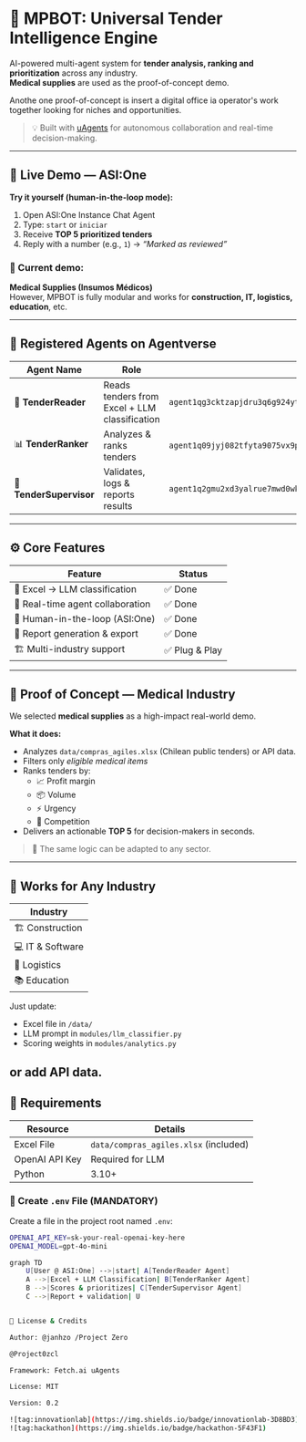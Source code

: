 # 🧠 MPBOT: Universal Tender Intelligence Engine

AI-powered multi-agent system for **tender analysis, ranking and prioritization** across any industry.  
**Medical supplies** are used as the proof-of-concept demo.

Anothe one proof-of-concept is insert a digital office ia operator's work together looking for niches and opportunities.

> 💡 Built with [uAgents](https://github.com/fetchai/uAgents) for autonomous collaboration and real-time decision-making.

---

## 🚀 Live Demo — **ASI:One**

**Try it yourself (human-in-the-loop mode):**

1. Open ASI:One Instance Chat Agent
2. Type: `start` or `iniciar`
3. Receive **TOP 5 prioritized tenders**  
4. Reply with a number (e.g., `1`) → *“Marked as reviewed”*

### 🧬 Current demo:
**Medical Supplies (Insumos Médicos)**  
However, MPBOT is fully modular and works for **construction, IT, logistics, education**, etc.

---

## 🧩 Registered Agents on Agentverse

| Agent Name | Role | Address | Port | Inspector |
|-------------|------|----------|-------|------------|
| 🧭 **TenderReader** | Reads tenders from Excel + LLM classification | `agent1qg3cktzapjdru3q6g924ytsghr3ehd4vqyk5ya828c2m93kdexpeyjxy5t4` | 8000 | [Inspector](https://agentverse.ai/inspect/?address=agent1qg3cktzapjdru3q6g924ytsghr3ehd4vqyk5ya828c2m93kdexpeyjxy5t4) |
| 📊 **TenderRanker** | Analyzes & ranks tenders | `agent1q09jyj082tfyta9075vx9pdj0f6xj3zzjpk6529a564ffgu2zwd8203u7xj` | 8001 | [Inspector](https://agentverse.ai/inspect/?address=agent1q09jyj082tfyta9075vx9pdj0f6xj3zzjpk6529a564ffgu2zwd8203u7xj) |
| 🧠 **TenderSupervisor** | Validates, logs & reports results | `agent1q2gmu2xd3yalrue7mwd0wkq35xqw48p70djp5274vxyqvnf7cn735wdyuc5` | 8002 | [Inspector](https://agentverse.ai/inspect/?address=agent1q2gmu2xd3yalrue7mwd0wkq35xqw48p70djp5274vxyqvnf7cn735wdyuc5) |

---

## ⚙️ Core Features

| Feature | Status |
|----------|--------|
| 📄 Excel → LLM classification | ✅ Done |
| 🤝 Real-time agent collaboration | ✅ Done |
| 🧍 Human-in-the-loop (ASI:One) | ✅ Done |
| 📑 Report generation & export | ✅ Done |
| 🏗️ Multi-industry support | ✅ Plug & Play |

---

## 🧪 Proof of Concept — Medical Industry

We selected **medical supplies** as a high-impact real-world demo.

**What it does:**
- Analyzes `data/compras_agiles.xlsx` (Chilean public tenders) or API data.
- Filters only *eligible medical items*
- Ranks tenders by:
  - 📈 Profit margin  
  - 📦 Volume  
  - ⚡ Urgency  
  - 🧩 Competition
- Delivers an actionable **TOP 5** for decision-makers in seconds.

> 🧠 The same logic can be adapted to any sector.

---

## 🧱 Works for Any Industry

| Industry |
|-----------|
| 🏗️ Construction | 
| 💻 IT & Software | 
| 🚚 Logistics | 
| 📚 Education |

Just update:
- Excel file in `/data/`
- LLM prompt in `modules/llm_classifier.py`
- Scoring weights in `modules/analytics.py`

or add API data.
---

## 🧰 Requirements

| Resource | Details |
|-----------|----------|
| Excel File | `data/compras_agiles.xlsx` (included) | (modded add API yourself)
| OpenAI API Key | Required for LLM |
| Python | 3.10+ |

### 🔐 Create `.env` File (MANDATORY)
Create a file in the project root named `.env`:

```bash
OPENAI_API_KEY=sk-your-real-openai-key-here
OPENAI_MODEL=gpt-4o-mini

graph TD
    U[User @ ASI:One] -->|start| A[TenderReader Agent]
    A -->|Excel + LLM Classification| B[TenderRanker Agent]
    B -->|Scores & prioritizes| C[TenderSupervisor Agent]
    C -->|Report + validation| U


📜 License & Credits

Author: @janhzo /Project Zero

@Project0zcl

Framework: Fetch.ai uAgents

License: MIT

Version: 0.2 

![tag:innovationlab](https://img.shields.io/badge/innovationlab-3D8BD3)
![tag:hackathon](https://img.shields.io/badge/hackathon-5F43F1)
